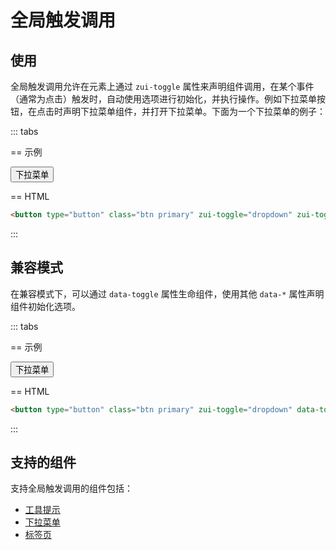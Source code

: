 # 全局触发调用

## 使用

全局触发调用允许在元素上通过 `zui-toggle` 属性来声明组件调用，在某个事件（通常为点击）触发时，自动使用选项进行初始化，并执行操作。例如下拉菜单按钮，在点击时声明下拉菜单组件，并打开下拉菜单。下面为一个下拉菜单的例子：

::: tabs

== 示例

<Example>
  <button type="button" class="btn primary" zui-toggle="dropdown" zui-toggle-dropdown='{"items": [{"text": "复制"}, {"text": "粘贴"}]}'>下拉菜单</button>
</Example>

== HTML

```html
<button type="button" class="btn primary" zui-toggle="dropdown" zui-toggle-dropdown='{"items": [{"text": "复制"}, {"text": "粘贴"}]}'>下拉菜单</button>
```

:::

## 兼容模式

在兼容模式下，可以通过 `data-toggle` 属性生命组件，使用其他 `data-*` 属性声明组件初始化选项。

::: tabs

== 示例

<Example>
  <button type="button" class="btn primary" data-toggle="dropdown" data-items='[{"text": "复制"}, {"text": "粘贴"}]'>下拉菜单</button>
</Example>

== HTML

```html
<button type="button" class="btn primary" zui-toggle="dropdown" data-toggle-dropdown="{items: [{text: '复制'}, {text: '粘贴'}]}">下拉菜单</button>
```

:::

## 支持的组件

支持全局触发调用的组件包括：

* [工具提示](/lib/components/tooltip/)
* [下拉菜单](/lib/components/dropdown/)
* [标签页](/lib/components/tabs/)

